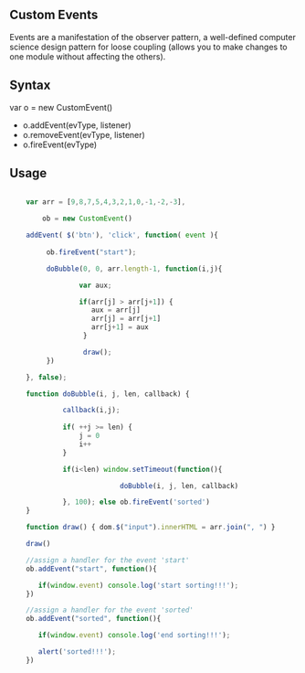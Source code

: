 Custom Events
-------------

Events are a manifestation of the observer pattern, a well-defined computer science design pattern for 
loose coupling (allows you to make changes to one module without affecting the others).

Syntax
------

var o = new CustomEvent()

* o.addEvent(evType, listener)
* o.removeEvent(evType, listener)
* o.fireEvent(evType)

Usage
-----

```js

    var arr = [9,8,7,5,4,3,2,1,0,-1,-2,-3],

        ob = new CustomEvent()

    addEvent( $('btn'), 'click', function( event ){
 
         ob.fireEvent("start");

         doBubble(0, 0, arr.length-1, function(i,j){

                 var aux;

                 if(arr[j] > arr[j+1]) {
                    aux = arr[j]
                    arr[j] = arr[j+1]
                    arr[j+1] = aux
                  }

                  draw();
         })

    }, false);

    function doBubble(i, j, len, callback) {

             callback(i,j);
 
             if( ++j >= len) {
                 j = 0
                 i++
             }

             if(i<len) window.setTimeout(function(){

                           doBubble(i, j, len, callback)

             }, 100); else ob.fireEvent('sorted')
    }

    function draw() { dom.$("input").innerHTML = arr.join(", ") }

    draw()

    //assign a handler for the event 'start'
    ob.addEvent("start", function(){

       if(window.event) console.log('start sorting!!!');
    })

    //assign a handler for the event 'sorted'
    ob.addEvent("sorted", function(){

       if(window.event) console.log('end sorting!!!');

       alert('sorted!!!');
    })
```